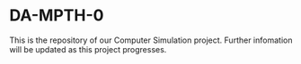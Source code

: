 # DA-MPTH-0
This is the repository of our Computer Simulation project. Further infomation will be updated as this project progresses.
